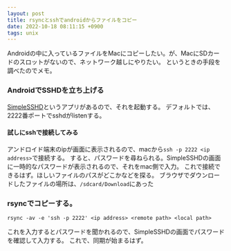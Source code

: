 ```yaml
---
layout: post
title: rsyncとsshでandroidからファイルをコピー
date: 2022-10-18 08:11:15 +0900
tags: unix
---
```


Androidの中に入っているファイルをMacにコピーしたい。が、MacにSDカードのスロットがないので、ネットワーク越しにやりたい。
というときの手段を調べたのでメモ。

### AndroidでSSHDを立ち上げる
[SimpleSSHD][simplesshd]というアプリがあるので、それを起動する。
デフォルトでは、2222番ポートでsshdがlistenする。

#### 試しにsshで接続してみる
アンドロイド端末のipが画面に表示されるので、macから`ssh -p 2222 <ip address>`で接続する。
すると、パスワードを尋ねられる。SimpleSSHDの画面に一時的なパスワードが表示されるので、それをmac側で入力。
これで接続できるはず。ほしいファイルのパスがどこかなどを探る。
ブラウザでダウンロードしたファイルの場所は、`/sdcard/Download`にあった

### rsyncでコピーする。

``` shellsession
rsync -av -e 'ssh -p 2222' <ip address> <remote path> <local path>
```

これを入力するとパスワードを聞かれるので、SimpleSSHDの画面でパスワードを確認して入力する。
これで、同期が始まるはず。

<!-- link -->
[SimpleSSHD]: http://www.galexander.org/software/simplesshd/
